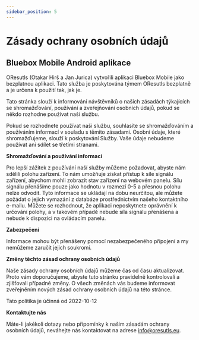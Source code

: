 ```yaml
---
sidebar_position: 5
---
```


# Zásady ochrany osobních údajů

## Bluebox Mobile Android aplikace

OResutls (Otakar Hirš a Jan Jurica) vytvořili aplikaci Bluebox Mobile jako bezplatnou aplikaci. Tato služba je poskytována týmem OResutls bezplatně a je určena k použití tak, jak je.

Tato stránka slouží k informování návštěvníků o našich zásadách týkajících se shromažďování, používání a zveřejňování osobních údajů, pokud se někdo rozhodne používat naši službu.

Pokud se rozhodnete používat naši službu, souhlasíte se shromažďováním a používáním informací v souladu s těmito zásadami. Osobní údaje, které shromažďujeme, slouží k poskytování Služby. Vaše údaje nebudeme používat ani sdílet se třetími stranami.


**Shromažďování a používání informací**

Pro lepší zážitek z používání naší služby můžeme požadovat, abyste nám sdělili polohu zařízení. To nám umožňuje získat přístup k síle signálu zařízení, abychom mohli zobrazit stav zařízení na webovém panelu. Sílu signálu přenášíme pouze jako hodnotu v rozmezí 0-5 a přesnou polohu nelze odvodit. Tyto informace se ukládají na dobu neurčitou, ale můžete požádat o jejich vymazání z databáze prostřednictvím našeho kontaktního e-mailu. Můžete se rozhodnout, že aplikaci neposkytnete oprávnění k určování polohy, a v takovém případě nebude síla signálu přenášena a nebude k dispozici na ovládacím panelu.

**Zabezpečení**

Informace mohou být přenášeny pomocí nezabezpečeného připojení a my nemůžeme zaručit jejich soukromí.

**Změny těchto zásad ochrany osobních údajů**

Naše zásady ochrany osobních údajů můžeme čas od času aktualizovat. Proto vám doporučujeme, abyste tuto stránku pravidelně kontrolovali a zjišťovali případné změny. O všech změnách vás budeme informovat zveřejněním nových zásad ochrany osobních údajů na této stránce.

Tato politika je účinná od 2022-10-12

**Kontaktujte nás**

Máte-li jakékoli dotazy nebo připomínky k našim zásadám ochrany osobních údajů, neváhejte nás kontaktovat na adrese info@oresutls.eu.